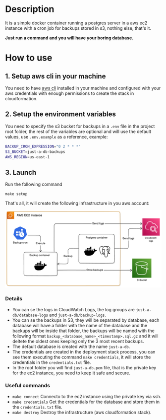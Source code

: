 # Description

It is a simple docker container running a postgres server in a aws ec2 instance with a cron job for backups stored in s3, nothing else, that's it.

**Just run a command and you will have your boring database.**

# How to use

## 1. Setup aws cli in your machine

You need to have [aws cli](https://aws.amazon.com/es/cli/) installed in your machine and configured with your aws credentials with enough permissions to create the stack in cloudformation.

## 2. Setup the environment variables

You need to specify the s3 bucket for backups in a `.env` file in the project root folder, the rest of the variables are optional and will use the default values, use `.env.example` as a reference, example:
```bash
BACKUP_CRON_EXPRESSION="0 2 * * *"
S3_BUCKET=just-a-db-backups
AWS_REGION=us-east-1
``` 

## 3. Launch 
Run the following command

```shell
make setup
```

That's all, it will create the following infrastructure in you aws account:

<img src="https://github.com/CrissAlvarezH/just-a-db/blob/main/docs/diagram.png"/>


### Details
- You can se the logs in CloudWatch Logs, the log groups are `just-a-db/database-logs` and `just-a-db/backup-logs`.
- You can se the backups in S3, they will be separated by database, each database will have a folder with the name of the database and the backups will be inside that folder, the backups will be named with the following format `backup_<database_name>_<timestamp>.sql.gz` and it will deltete the oldest ones keeping only the 3 most recent backups.
- The default database is created with the name `just-a-db`.
- The credentials are created in the deployment stack process, you can see them executing the command `make credentials`, it will store the credentials in the `credentials.txt` file.
- In the root folder you will find `just-a-db.pem` file, that is the private key for the ec2 instance, you need to keep it safe and secure.


### Useful commands

- `make connect` Connecto to the ec2 instance using the private key via ssh.
- `make credentials` Get the credentials for the database and store them in the `credentials.txt` file.
- `make destroy` Destroy the infrastructure (aws cloudformation stack).
